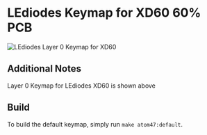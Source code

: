 # LEdiodes Keymap for XD60 60% PCB

![LEdiodes Layer 0 Keymap for XD60](https://i.imgur.com/pDneawX.jpg)

## Additional Notes
Layer 0 Keymap for LEdiodes XD60 is shown above

## Build
To build the default keymap, simply run `make atom47:default`.
